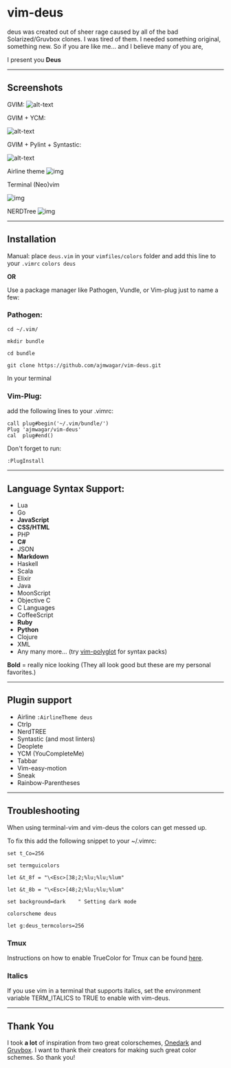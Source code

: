 # vim-deus

deus was created out of sheer rage caused by all of the bad Solarized/Gruvbox clones.
I was tired of them. I needed something original, something new. So if you are like me...
and I believe many of you are, 

I present you **Deus** 

---


## Screenshots

GVIM: 
![alt-text](https://github.com/ajmwagar/vim-deus/blob/master/screencaps/ScreencapYCM.png "deus Colorscheme")

GVIM + YCM:

![alt-text](https://github.com/ajmwagar/vim-deus/blob/master/screencaps/Deus.png "deus Colorscheme")

GVIM + Pylint + Syntastic:

![alt-text](https://github.com/ajmwagar/vim-deus/blob/master/screencaps/Pylint.png "deus Colorscheme")

Airline theme
![img](https://github.com/ajmwagar/vim-deus/blob/master/screencaps/Airline.png)

Terminal (Neo)vim

![img](https://github.com/ajmwagar/vim-deus/blob/master/screencaps/deusLinux.jpeg?raw=true)

NERDTree
![img](https://github.com/ajmwagar/vim-deus/blob/master/screencaps/duesNerdtree.jpeg?raw=true)

---

## Installation

Manual: place `deus.vim` in your `vimfiles/colors` folder and add this line to your `.vimrc`
`colors deus`

**OR**

Use a package manager like Pathogen, Vundle, or Vim-plug just to name a few:

### Pathogen:

`cd ~/.vim/`

`mkdir bundle`

`cd bundle`

`git clone https://github.com/ajmwagar/vim-deus.git`

In your terminal


### Vim-Plug:
add the following lines to your .vimrc:

```
call plug#begin('~/.vim/bundle/')
Plug 'ajmwagar/vim-deus'
cal  plug#end()
```
Don't forget to run:

`:PlugInstall`


---



## Language Syntax Support:

- Lua
- Go
- **JavaScript** 
- **CSS/HTML**
- PHP
- **C#**
- JSON
- **Markdown**
- Haskell
- Scala
- Elixir
- Java
- MoonScript
- Objective C
- C Languages
- CoffeeScript
- **Ruby**
- **Python**
- Clojure
- XML
- Any many more... (try [vim-polyglot](https://github.com/sheerun/vim-polyglot) for syntax packs)

**Bold** = really nice looking (They all look good but these are my personal favorites.)

---

## Plugin support

- Airline `:AirlineTheme deus`
- Ctrlp
- NerdTREE
- Syntastic (and most linters)
- Deoplete
- YCM (YouCompleteMe)
- Tabbar
- Vim-easy-motion
- Sneak
- Rainbow-Parentheses

---
## Troubleshooting

When using terminal-vim and vim-deus the colors
can get messed up.

To fix this add the following snippet to your ~/.vimrc:

`set t_Co=256`

`set termguicolors` 

`let &t_8f = "\<Esc>[38;2;%lu;%lu;%lum"`

`let &t_8b = "\<Esc>[48;2;%lu;%lu;%lum"`

`set background=dark    " Setting dark mode`

`colorscheme deus`

`let g:deus_termcolors=256`

### Tmux

Instructions on how to enable TrueColor for Tmux can be found [here](https://gist.github.com/parmort/4d95555b3f9435fa953f0b7c67c86e8f).

### Italics

If you use vim in a terminal that supports italics, set the environment variable TERM_ITALICS to TRUE to enable with vim-deus.

---

## Thank You
I took **a lot** of inspiration from two great colorschemes, 
[Onedark](https://github.com/joshdick/onedark.vim) and
[Gruvbox](https://github.com/morhetz/gruvbox). I want to thank their creators for making such great
color schemes. So thank you!
